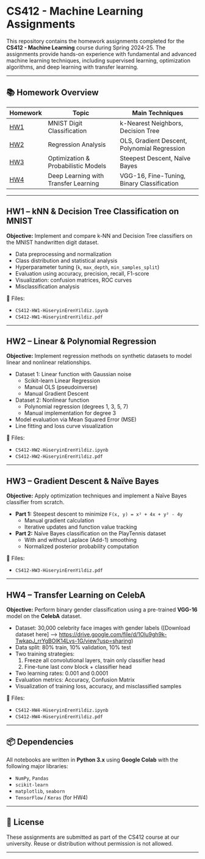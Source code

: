# CS412 - Machine Learning Assignments

This repository contains the homework assignments completed for the **CS412 - Machine Learning** course during Spring 2024-25. The assignments provide hands-on experience with fundamental and advanced machine learning techniques, including supervised learning, optimization algorithms, and deep learning with transfer learning.

---

## 📚 Homework Overview

| Homework | Topic | Main Techniques |
|----------|-------|------------------|
| [HW1](#hw1---knn--decision-tree-classification-on-mnist) | MNIST Digit Classification | k-Nearest Neighbors, Decision Tree |
| [HW2](#hw2---linear--polynomial-regression) | Regression Analysis | OLS, Gradient Descent, Polynomial Regression |
| [HW3](#hw3---gradient-descent--naïve-bayes) | Optimization & Probabilistic Models | Steepest Descent, Naïve Bayes |
| [HW4](#hw4---transfer-learning-on-celeba) | Deep Learning with Transfer Learning | VGG-16, Fine-Tuning, Binary Classification |

---

## HW1 – kNN & Decision Tree Classification on MNIST

**Objective:** Implement and compare k-NN and Decision Tree classifiers on the MNIST handwritten digit dataset.

- Data preprocessing and normalization
- Class distribution and statistical analysis
- Hyperparameter tuning (`k`, `max_depth`, `min_samples_split`)
- Evaluation using accuracy, precision, recall, F1-score
- Visualization: confusion matrices, ROC curves
- Misclassification analysis

📁 Files:  
- `CS412-HW1-HüseryinErenYildiz.ipynb`  
- `CS412-HW1-HüseryinErenYildiz.pdf`

---

## HW2 – Linear & Polynomial Regression

**Objective:** Implement regression methods on synthetic datasets to model linear and nonlinear relationships.

- Dataset 1: Linear function with Gaussian noise  
  - Scikit-learn Linear Regression  
  - Manual OLS (pseudoinverse)  
  - Manual Gradient Descent  
- Dataset 2: Nonlinear function  
  - Polynomial regression (degrees 1, 3, 5, 7)  
  - Manual implementation for degree 3
- Model evaluation via Mean Squared Error (MSE)
- Line fitting and loss curve visualization

📁 Files:  
- `CS412-HW2-HüseryinErenYildiz.ipynb`  
- `CS412-HW2-HüseryinErenYildiz.pdf`

---

## HW3 – Gradient Descent & Naïve Bayes

**Objective:** Apply optimization techniques and implement a Naïve Bayes classifier from scratch.

- **Part 1:** Steepest descent to minimize `F(x, y) = x² + 4x + y² - 4y`
  - Manual gradient calculation
  - Iterative updates and function value tracking
- **Part 2:** Naïve Bayes classification on the PlayTennis dataset
  - With and without Laplace (Add-1) smoothing
  - Normalized posterior probability computation

📁 Files:  
- `CS412-HW3-HüseryinErenYildiz.pdf`

---

## HW4 – Transfer Learning on CelebA

**Objective:** Perform binary gender classification using a pre-trained **VGG-16** model on the **CelebA** dataset.

- Dataset: 30,000 celebrity face images with gender labels ([Download dataset here] --> https://drive.google.com/file/d/1Olu9gh9k-TwkapJ_rrYgBOlK14Lvs-1G/view?usp=sharing)
- Data split: 80% train, 10% validation, 10% test
- Two training strategies:
  1. Freeze all convolutional layers, train only classifier head
  2. Fine-tune last conv block + classifier head
- Two learning rates: 0.001 and 0.0001
- Evaluation metrics: Accuracy, Confusion Matrix
- Visualization of training loss, accuracy, and misclassified samples

📁 Files:  
- `CS412-HW4-HüseryinErenYildiz.ipynb`  
- `CS412-HW4-HüseryinErenYildiz.pdf`

---

## 📦 Dependencies

All notebooks are written in **Python 3.x** using **Google Colab** with the following major libraries:

- `NumPy`, `Pandas`
- `scikit-learn`
- `matplotlib`, `seaborn`
- `TensorFlow` / `Keras` (for HW4)

---

## 🧾 License

These assignments are submitted as part of the CS412 course at our university. Reuse or distribution without permission is not allowed.

---

